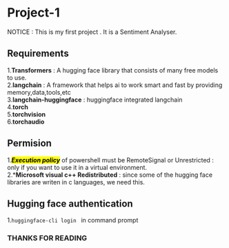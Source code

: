 # Project-1
NOTICE : This is my first project . It is a Sentiment Analyser.
## Requirements
1.**Transformers** : A hugging face library that consists of many free models to use.  
2.**langchain** : A framework that helps ai to work smart and fast by providing memory,data,tools,etc  
3.**langchain-huggingface** : huggingface integrated langchain  
4.**torch**  
5.**torchvision**  
6.**torchaudio**  
## Permision
1.***<mark>Execution policy</mark>*** of powershell must be RemoteSignal or Unrestricted : only if you want to use it in a virtual environment.  
2.***Microsoft visual c++ Redistributed** : since some of the hugging face libraries are writen in c languages, we need this.
## Hugging face authentication
1.```huggingface-cli login ``` in command prompt
### THANKS FOR READING 


